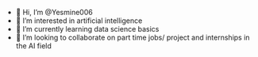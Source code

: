 - 👋 Hi, I’m @Yesmine006
- 👀 I’m interested in artificial intelligence
- 🌱 I’m currently learning data science basics
- 💞️ I’m looking to collaborate on part time jobs/ project and internships in the AI field


<!---
Yesmine006/Yesmine006 is a ✨ special ✨ repository because its `README.md` (this file) appears on your GitHub profile.
You can click the Preview link to take a look at your changes.
--->
